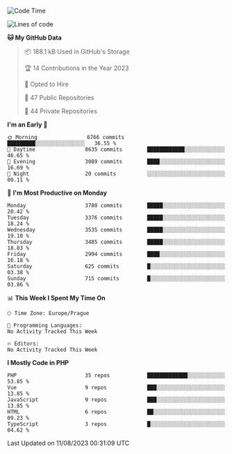 <!--START_SECTION:waka-->
![Code Time](http://img.shields.io/badge/Code%20Time-1%2C583%20hrs%2058%20mins-blue)

![Lines of code](https://img.shields.io/badge/From%20Hello%20World%20I%27ve%20Written-6.0%20million%20lines%20of%20code-blue)

**🐱 My GitHub Data** 

> 📦 188.1 kB Used in GitHub's Storage 
 > 
> 🏆 14 Contributions in the Year 2023
 > 
> 💼 Opted to Hire
 > 
> 📜 47 Public Repositories 
 > 
> 🔑 44 Private Repositories 
 > 
**I'm an Early 🐤** 

```text
🌞 Morning                6766 commits        █████████░░░░░░░░░░░░░░░░   36.55 % 
🌆 Daytime                8635 commits        ████████████░░░░░░░░░░░░░   46.65 % 
🌃 Evening                3089 commits        ████░░░░░░░░░░░░░░░░░░░░░   16.69 % 
🌙 Night                  20 commits          ░░░░░░░░░░░░░░░░░░░░░░░░░   00.11 % 
```
📅 **I'm Most Productive on Monday** 

```text
Monday                   3780 commits        █████░░░░░░░░░░░░░░░░░░░░   20.42 % 
Tuesday                  3376 commits        █████░░░░░░░░░░░░░░░░░░░░   18.24 % 
Wednesday                3535 commits        █████░░░░░░░░░░░░░░░░░░░░   19.10 % 
Thursday                 3485 commits        █████░░░░░░░░░░░░░░░░░░░░   18.83 % 
Friday                   2994 commits        ████░░░░░░░░░░░░░░░░░░░░░   16.18 % 
Saturday                 625 commits         █░░░░░░░░░░░░░░░░░░░░░░░░   03.38 % 
Sunday                   715 commits         █░░░░░░░░░░░░░░░░░░░░░░░░   03.86 % 
```


📊 **This Week I Spent My Time On** 

```text
🕑︎ Time Zone: Europe/Prague

💬 Programming Languages: 
No Activity Tracked This Week

🔥 Editors: 
No Activity Tracked This Week
```

**I Mostly Code in PHP** 

```text
PHP                      35 repos            █████████████░░░░░░░░░░░░   53.85 % 
Vue                      9 repos             ███░░░░░░░░░░░░░░░░░░░░░░   13.85 % 
JavaScript               9 repos             ███░░░░░░░░░░░░░░░░░░░░░░   13.85 % 
HTML                     6 repos             ██░░░░░░░░░░░░░░░░░░░░░░░   09.23 % 
TypeScript               3 repos             █░░░░░░░░░░░░░░░░░░░░░░░░   04.62 % 
```




 Last Updated on 11/08/2023 00:31:09 UTC
<!--END_SECTION:waka-->
<!--
**AlexKratky/AlexKratky** is a ✨ _special_ ✨ repository because its `README.md` (this file) appears on your GitHub profile.

Here are some ideas to get you started:

- 🔭 I’m currently working on ...
- 🌱 I’m currently learning ...
- 👯 I’m looking to collaborate on ...
- 🤔 I’m looking for help with ...
- 💬 Ask me about ...
- 📫 How to reach me: ...
- 😄 Pronouns: ...
- ⚡ Fun fact: ...
-->
